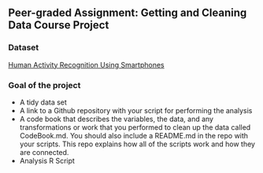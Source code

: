 ## Peer-graded Assignment: Getting and Cleaning Data Course Project

### Dataset
[Human Activity Recognition Using Smartphones](http://archive.ics.uci.edu/ml/datasets/Human+Activity+Recognition+Using+Smartphones)

### Goal of the project
- A tidy data set
- A link to a Github repository with your script for performing the analysis
- A code book that describes the variables, the data, and any transformations or work that you performed to clean up the data called CodeBook.md. You should also include a README.md in the repo with your scripts. This repo explains how all of the scripts work and how they are connected.
- Analysis R Script
